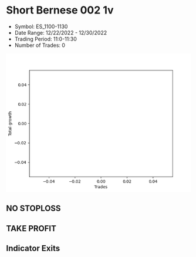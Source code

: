 # Short Bernese 002 1v 
- Symbol: ES_1100-1130
- Date Range: 12/22/2022 - 12/30/2022
- Trading Period: 11:0-11:30
- Number of Trades: 0

![Plot](ShortBernese0021vES_1100-1130.png)
## NO STOPLOSS














## TAKE PROFIT











## Indicator Exits

